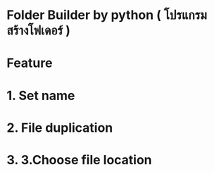 # Folder Builder by python ( โปรแกรมสร้างโฟเดอร์ )
# Feature
# 1. Set name 
# 2. File duplication
# 3. 3.Choose file location

